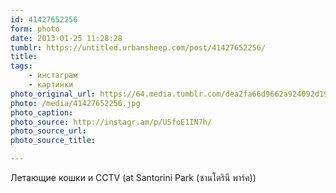 ```yaml
---
id: 41427652256
form: photo
date: 2013-01-25 11:28:28
tumblr: https://untitled.urbansheep.com/post/41427652256/
title:
tags:
    - инстаграм
    - картинки
photo_original_url: https://64.media.tumblr.com/dea2fa66d9662a924092d19160793822/tumblr_mh67fgLc0a1qz4wzio1_640.jpg
photo: /media/41427652256.jpg
photo_caption: 
photo_source: http://instagr.am/p/U5foE1IN7h/
photo_source_url:
photo_source_title:

---
```


<p>Летающие кошки и CCTV (at Santorini Park (ซานโตรินี พาร์ค))</p>
